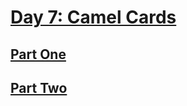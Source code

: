 # [Day 7: Camel Cards](https://adventofcode.com/2023/day/7)

## [Part One](https://adventofcode.com/2023/day/7#part1)

## [Part Two](https://adventofcode.com/2023/day/7#part2)
